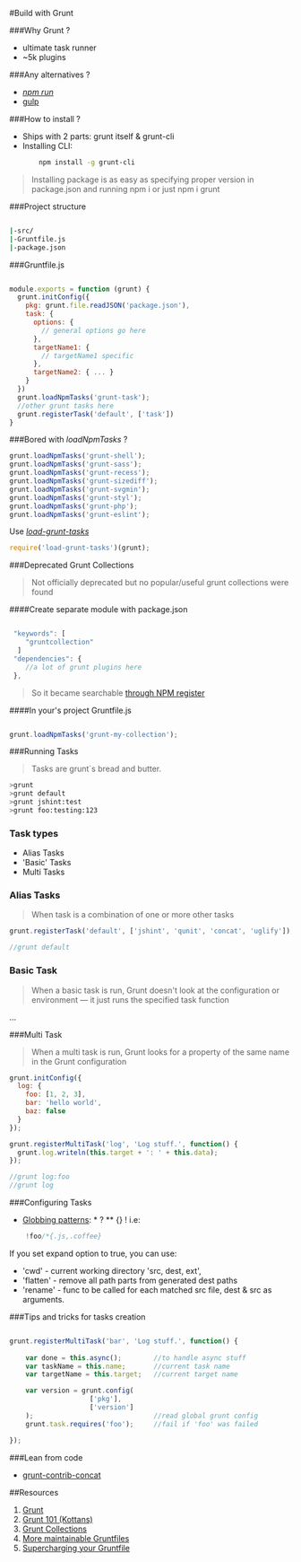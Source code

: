 #Build with Grunt


###Why Grunt ?
* ultimate task runner
* ~5k plugins

###Any alternatives ?
* [*npm run*](https://docs.npmjs.com/cli/run-script)
* [gulp](http://gulpjs.com/)


###How to install ?
* Ships with 2 parts: grunt itself & grunt-cli
* Installing CLI:
	```bash
		npm install -g grunt-cli
	```

>Installing package is as easy as specifying proper version in package.json and running npm i or just npm i grunt

###Project structure

```bash

|-src/
|-Gruntfile.js
|-package.json

```

###Gruntfile.js

```javascript

module.exports = function (grunt) {
  grunt.initConfig({
    pkg: grunt.file.readJSON('package.json'),
    task: {
      options: {
        // general options go here
      },
      targetName1: {
        // targetName1 specific
      },
      targetName2: { ... }
    }
  })
  grunt.loadNpmTasks('grunt-task');
  //other grunt tasks here
  grunt.registerTask('default', ['task'])
}

```

###Bored with *loadNpmTasks* ?

```javascript
grunt.loadNpmTasks('grunt-shell');
grunt.loadNpmTasks('grunt-sass');
grunt.loadNpmTasks('grunt-recess');
grunt.loadNpmTasks('grunt-sizediff');
grunt.loadNpmTasks('grunt-svgmin');
grunt.loadNpmTasks('grunt-styl');
grunt.loadNpmTasks('grunt-php');
grunt.loadNpmTasks('grunt-eslint');
```

Use [*load-grunt-tasks*](https://www.npmjs.com/package/load-grunt-tasks)

```javascript 
require('load-grunt-tasks')(grunt); 
```


###Deprecated Grunt Collections

> Not officially deprecated but no popular/useful grunt collections were found

####Create separate module with package.json
```javascript

 "keywords": [
    "gruntcollection"
  ]
 "dependencies": {
	//a lot of grunt plugins here
 },

```
>So it became searchable [through NPM register](https://www.npmjs.com/browse/keyword/gruntcollection)

####In your's project Gruntfile.js
```javascript

grunt.loadNpmTasks('grunt-my-collection');

```

###Running Tasks

>Tasks are grunt`s bread and butter.

```bash
>grunt
>grunt default
>grunt jshint:test
>grunt foo:testing:123  
```
### Task types

* Alias Tasks
* 'Basic' Tasks
* Multi Tasks


### Alias Tasks

>When task is a combination of one or more other tasks

```javascript
grunt.registerTask('default', ['jshint', 'qunit', 'concat', 'uglify']);

//grunt default

```

### Basic Task

>When a basic task is run, Grunt doesn't look at the configuration or environment — it just runs the specified task function

...


###Multi Task

>When a multi task is run, Grunt looks for a property of the same name in the Grunt configuration

```javascript
grunt.initConfig({
  log: {
    foo: [1, 2, 3],
    bar: 'hello world',
    baz: false
  }
});

grunt.registerMultiTask('log', 'Log stuff.', function() {
  grunt.log.writeln(this.target + ': ' + this.data);
});

//grunt log:foo  
//grunt log
```


###Configuring Tasks

* [Globbing patterns](https://github.com/isaacs/node-glob#glob-primer): * ? ** {} ! i.e:
```javascript
	!foo/*{.js,.coffee}
```
If you set expand option to true, you can use:
* 'cwd' - current working directory 'src, dest, ext',
* 'flatten' - remove all path parts from generated dest paths
* 'rename' - func to be called for each matched src file, dest & src as arguments.


###Tips and tricks for tasks creation

```javascript

grunt.registerMultiTask('bar', 'Log stuff.', function() {
  
	var done = this.async(); 		//to handle async stuff
	var taskName = this.name;		//current task name
	var targetName = this.target;	//current target name

	var version = grunt.config(		
					['pkg'],
					['version']
	);								//read global grunt config
	grunt.task.requires('foo');		//fail if 'foo' was failed

});

```

###Lean from code

* [grunt-contrib-concat]()



##Resources 
 
 1. [Grunt](http://gruntjs.com/)
 1. [Grunt 101 (Kottans)](http://kottans.org/js-slides/grunt) 
 1. [Grunt Collections](https://github.com/gruntjs/grunt/issues/379)
 1. [More maintainable Gruntfiles](http://www.thomasboyt.com/2013/09/01/maintainable-grunt.html)
 1. [Supercharging your Gruntfile](http://www.html5rocks.com/en/tutorials/tooling/supercharging-your-gruntfile/)
